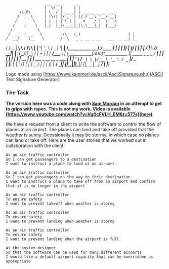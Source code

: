 
                      __  __       _
                     |  \/  |     | |
          /L|0\      | \  / | __ _| | _____ _ __ ___
         /  |  \     | |\/| |/ _` | |/ / _ \ '__/ __|
        /       \    | |  | | (_| |   <  __/ |  \__ \
       /    |    \   |_|  |_|\__,_|_|\_\___|_|  |___/
      /           \
     /  __  | __   \         /\   (_)                     | |
    /  __/    \__   \       /  \   _ _ __ _ __   ___  _ __| |_
   /  /__   |  __\   \     / /\ \ | | '__| '_ \ / _ \| '__| __|
  /___________________\   / ____ \| | |  | |_) | (_) | |  | |_
 /           **|**         \ /_/    \_\_|_|  | .__/ \___/|_|   \__|
        **/   _|_   \**                      | |
/      **____/___\____**     \               | |
___________**[o0o]**___________              |_|
         _____ _           _ _
        / ____| |         | | |
       | |    | |__   __ _| | | ___ _ __   __ _  ___
       | |    | '_ \ / _` | | |/ _ \ '_ \ / _` |/ _ \
       | |____| | | | (_| | | |  __/ | | | (_| |  __/
        \_____|_| |_|\__,_|_|_|\___|_| |_|\__, |\___|
                                           __/ |
                                          |___/

Logo made using [https://www.kammerl.de/ascii/AsciiSignature.php](ASCII Text Signature Generator)

### The Task

**The version here was a code along with [Sam Morgan](https://github.com/sjmog) in an attempt to get to grips with rspec. This is not my work.
Video is available [https://www.youtube.com/watch?v=Vg0cFVLH_EM&t=577s](here)**


We have a request from a client to write the software to control the flow of planes at an airport. The planes can land and take off provided that the weather is sunny. Occasionally it may be stormy, in which case no planes can land or take off.  Here are the user stories that we worked out in collaboration with the client:

```
As an air traffic controller
So I can get passengers to a destination
I want to instruct a plane to land at an airport

As an air traffic controller
So I can get passengers on the way to their destination
I want to instruct a plane to take off from an airport and confirm that it is no longer in the airport

As an air traffic controller
To ensure safety
I want to prevent takeoff when weather is stormy

As an air traffic controller
To ensure safety
I want to prevent landing when weather is stormy

As an air traffic controller
To ensure safety
I want to prevent landing when the airport is full

As the system designer
So that the software can be used for many different airports
I would like a default airport capacity that can be overridden as appropriate
```
